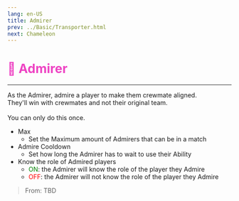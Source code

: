 ```yaml
---
lang: en-US
title: Admirer
prev: ../Basic/Transporter.html
next: Chameleon
---
```


# <font color="#ee43c3">💞 <b>Admirer</b></font> <Badge text="Support" type="tip" vertical="middle"/>
---

As the Admirer, admire a player to make them crewmate aligned.<br>
They'll win with crewmates and not their original team.<br><br>
You can only do this once.
* Max
  * Set the Maximum amount of Admirers that can be in a match
* Admire Cooldown
  * Set how long the Admirer has to wait to use their Ability
* Know the role of Admired players
  * <font color=green>ON</font>: the Admirer will know the role of the player they Admire
  * <font color=red>OFF</font>: the Admirer will not know the role of the player they Admire

> From: TBD